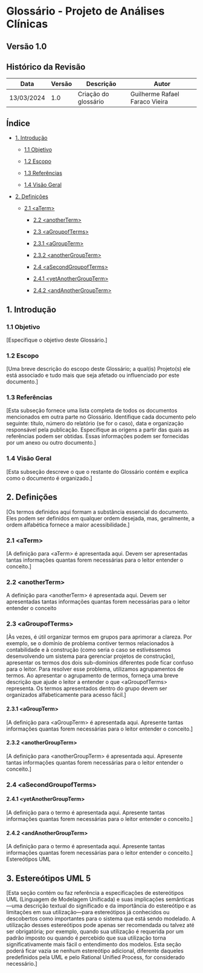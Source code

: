 # Glossário - Projeto de Análises Clínicas

## Versão 1.0

## Histórico da Revisão

| Data | Versão | Descrição | Autor |
| ---- | ------ | --------- | ----- |
| 13/03/2024 | 1.0 | Criação do glossário | Guilherme Rafael Faraco Vieira|

## Índice

- [1. Introdução](#1-introdução)

  - [1.1 Objetivo](#11-objetivo)

  - [1.2 Escopo](#12-escopo)

  - [1.3 Referências](#13-referências)

  - [1.4 Visão Geral](#14-visão-geral)

- [2. Definições](#2-definições)

  - [2.1 \<aTerm>](#21-aterm)

    - [2.2 \<anotherTerm>](#22-anotherterm)

    - [2.3 \<aGroupofTerms>](#23-agroupofterms)

    - [2.3.1 \<aGroupTerm>](#231-agroupterm)

    - [2.3.2 \<anotherGroupTerm>](#232-anothergroupterm)

    - [2.4 \<aSecondGroupofTerms>](#24-asecondgroupofterms)

    - [2.4.1 \<yetAnotherGroupTerm>](#241-yetanothergroupterm)

    - [2.4.2 \<andAnotherGroupTerm>](#242-andanothergroupterm)

## 1. Introdução

### 1.1 Objetivo

[Especifique o objetivo deste Glossário.]

### 1.2 Escopo

[Uma breve descrição do escopo deste Glossário; a qual(is) Projeto(s) ele está associado e tudo mais que seja afetado ou influenciado por este documento.]

### 1.3 Referências

[Esta subseção fornece uma lista completa de todos os documentos mencionados em outra parte no Glossário. Identifique cada documento pelo seguinte: título, número do relatório (se for o caso), data e organização responsável pela publicação. Especifique as origens a partir das quais as referências podem ser obtidas. Essas informações podem ser fornecidas por um anexo ou outro documento.]

### 1.4 Visão Geral

[Esta subseção descreve o que o restante do Glossário contém e explica como o documento é organizado.]

## 2. Definições

[Os termos definidos aqui formam a substância essencial do documento. Eles podem ser definidos em qualquer ordem desejada, mas, geralmente, a ordem alfabética fornece a maior acessibilidade.]

### 2.1 \<aTerm>

[A definição para \<aTerm> é apresentada aqui. Devem ser apresentadas tantas informações quantas forem necessárias para o leitor entender o conceito.]

### 2.2 \<anotherTerm>

A definição para \<anotherTerm> é apresentada aqui. Devem ser apresentadas tantas informações quantas forem necessárias para o leitor entender o conceito

### 2.3 \<aGroupofTerms>

[Às vezes, é útil organizar termos em grupos para aprimorar a clareza. Por exemplo, se o domínio de problema contiver termos relacionados à contabilidade e à construção (como seria o caso se estivéssemos desenvolvendo um sistema para gerenciar projetos de construção), apresentar os termos dos dois sub-domínios diferentes pode ficar confuso para o leitor. Para resolver esse problema, utilizamos agrupamentos de termos. Ao apresentar o agrupamento de termos, forneça uma breve descrição que ajude o leitor a entender o que \<aGroupofTerms> representa. Os termos apresentados dentro do grupo devem ser organizados alfabeticamente para acesso fácil.]

#### 2.3.1 \<aGroupTerm>

[A definição para \<aGroupTerm> é apresentada aqui. Apresente tantas informações quantas forem necessárias para o leitor entender o conceito.]

#### 2.3.2 \<anotherGroupTerm>

[A definição para \<anotherGroupTerm> é apresentada aqui. Apresente tantas informações quantas forem necessárias para o leitor entender o conceito.]

### 2.4 \<aSecondGroupofTerms>

#### 2.4.1 \<yetAnotherGroupTerm>

[A definição para o termo é apresentada aqui. Apresente tantas informações quantas forem necessárias para o leitor entender o conceito.]

#### 2.4.2 \<andAnotherGroupTerm>

[A definição para o termo é apresentada aqui. Apresente tantas informações quantas forem necessárias para o leitor entender o conceito.]
Estereótipos UML

## 3. Estereótipos UML 5

[Esta seção contém ou faz referência a especificações de estereótipos UML (Linguagem de Modelagem Unificada) e suas implicações semânticas—uma descrição textual do significado e da importância do estereótipo e as limitações em sua utilização—para estereótipos já conhecidos ou descobertos como importantes para o sistema que está sendo modelado. A utilização desses estereótipos pode apenas ser recomendada ou talvez até ser obrigatória; por exemplo, quando sua utilização é requerida por um padrão imposto ou quando é percebido que sua utilização torna significativamente mais fácil o entendimento dos modelos. Esta seção poderá ficar vazia se nenhum estereótipo adicional, diferente daqueles predefinidos pela UML e pelo Rational Unified Process, for considerado necessário.]
